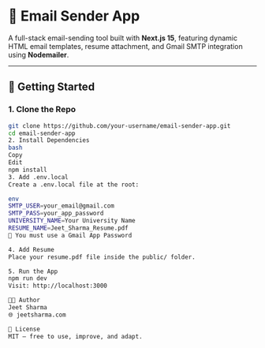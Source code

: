 # 📧 Email Sender App

A full-stack email-sending tool built with **Next.js 15**, featuring dynamic HTML email templates, resume attachment, and Gmail SMTP integration using **Nodemailer**.

---

## 🚀 Getting Started

### 1. Clone the Repo

```bash
git clone https://github.com/your-username/email-sender-app.git
cd email-sender-app
2. Install Dependencies
bash
Copy
Edit
npm install
3. Add .env.local
Create a .env.local file at the root:

env
SMTP_USER=your_email@gmail.com
SMTP_PASS=your_app_password
UNIVERSITY_NAME=Your University Name
RESUME_NAME=Jeet_Sharma_Resume.pdf
🔐 You must use a Gmail App Password

4. Add Resume
Place your resume.pdf file inside the public/ folder.

5. Run the App
npm run dev
Visit: http://localhost:3000

👨‍💻 Author
Jeet Sharma
🌐 jeetsharma.com

📝 License
MIT — free to use, improve, and adapt.




